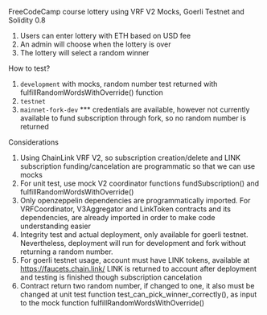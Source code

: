 FreeCodeCamp course lottery using VRF V2 Mocks, Goerli Testnet and Solidity 0.8
1. Users can enter lottery with ETH based on USD fee
2. An admin will choose when the lottery is over
3. The lottery will select a random winner


How to test?
1. `development` with mocks, random number test returned with fulfillRandomWordsWithOverride() function
2. `testnet`
3. `mainnet-fork-dev` *** credentials are available, however not currently available to fund
subscription through fork, so no random number is returned

Considerations
1. Using ChainLink VRF V2, so subscription creation/delete and LINK subscription funding/cancelation are programmatic so that we can use mocks
2. For unit test, use mock V2 coordinator functions fundSubscription() and fulfillRandomWordsWithOverride()
3. Only openzeppelin dependencies are programmatically imported. For VRFCoordinator, V3Aggregator and LinkToken contracts and its dependencies, are already imported in order to make code understanding easier
4. Integrity test and actual deployment, only available for goerli testnet. Nevertheless, deployment will run 
for development and fork without returning a random number. 
5. For goerli testnet usage, account must have LINK tokens, available at https://faucets.chain.link/ LINK is returned to
account after deployment and testing is finished though subscription cancelation
6. Contract return two random number, if changed to one, it also must be changed at unit test function test_can_pick_winner_correctly(), as input to the mock function fulfillRandomWordsWithOverride()


